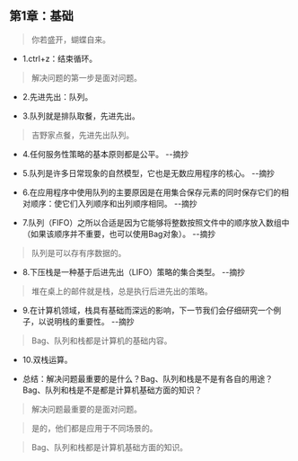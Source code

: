 ## 第1章：基础

>你若盛开，蝴蝶自来。

- 1.ctrl+z：结束循环。

>解决问题的第一步是面对问题。

- 2.先进先出：队列。

- 3.队列就是排队取餐，先进先出。

>吉野家点餐，先进先出队列。

- 4.任何服务性策略的基本原则都是公平。 --摘抄

- 5.队列是许多日常现象的自然模型，它也是无数应用程序的核心。 --摘抄

- 6.在应用程序中使用队列的主要原因是在用集合保存元素的同时保存它们的相对顺序：使它们入列顺序和出列顺序相同。 --摘抄

- 7.队列（FIFO）之所以合适是因为它能够将整数按照文件中的顺序放入数组中（如果该顺序并不重要，也可以使用Bag对象）。 --摘抄

>队列是可以存有序数据的。

- 8.下压栈是一种基于后进先出（LIFO）策略的集合类型。 --摘抄

>堆在桌上的邮件就是栈，总是执行后进先出的策略。

- 9.在计算机领域，栈具有基础而深远的影响，下一节我们会仔细研究一个例子，以说明栈的重要性。 --摘抄

>Bag、队列和栈都是计算机的基础内容。

- 10.双栈运算。

- 总结：解决问题最重要的是什么？Bag、队列和栈是不是有各自的用途？Bag、队列和栈是不是都是计算机基础方面的知识？

>解决问题最重要的是面对问题。

>是的，他们都是应用于不同场景的。

>Bag、队列和栈都是计算机基础方面的知识。
